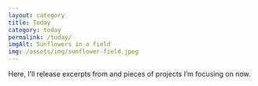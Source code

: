 ```yaml
---
layout: category
title: Today
category: today
permalink: /today/
imgAlt: Sunflowers in a field
img: /assets/img/sunflower-field.jpeg
---
```


Here, I’ll release excerpts from and pieces of projects I’m focusing on now.
